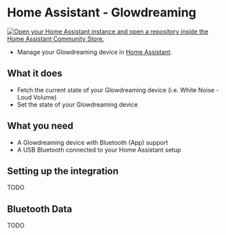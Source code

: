 # Home Assistant - Glowdreaming

[![Open your Home Assistant instance and open a repository inside the Home Assistant Community Store.](https://my.home-assistant.io/badges/hacs_repository.svg)](https://my.home-assistant.io/redirect/hacs_repository/?owner=domness&repository=ha_glowdreaming&category=Integration)

- Manage your Glowdreaming device in [Home Assistant](https://home-assistant.io/).

## What it does

- Fetch the current state of your Glowdreaming device (i.e. White Noise - Loud Volume)
- Set the state of your Glowdreaming device

## What you need

- A Glowdreaming device with Bluetooth (App) support
- A USB Bluetooth connected to your Home Assistant setup

## Setting up the integration

TODO

## Bluetooth Data

TODO

